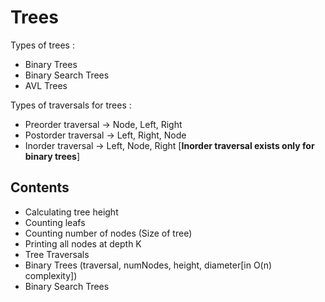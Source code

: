 # Trees

Types of trees :

- Binary Trees
- Binary Search Trees
- AVL Trees

Types of traversals for trees :

- Preorder traversal -> Node, Left, Right
- Postorder traversal -> Left, Right, Node
- Inorder traversal -> Left, Node, Right [**Inorder traversal exists only for binary trees**]

## Contents

- Calculating tree height
- Counting leafs
- Counting number of nodes (Size of tree)
- Printing all nodes at depth K
- Tree Traversals
- Binary Trees (traversal, numNodes, height, diameter[in O(n) complexity])
- Binary Search Trees
